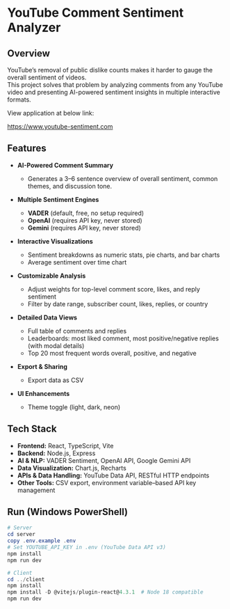 # YouTube Comment Sentiment Analyzer  

## Overview  
YouTube’s removal of public dislike counts makes it harder to gauge the overall sentiment of videos.  
This project solves that problem by analyzing comments from any YouTube video and presenting AI-powered sentiment insights in multiple interactive formats.  

View application at below link: 

https://www.youtube-sentiment.com

## Features  
- **AI-Powered Comment Summary**  
  - Generates a 3–6 sentence overview of overall sentiment, common themes, and discussion tone.  

- **Multiple Sentiment Engines**  
  - **VADER** (default, free, no setup required)  
  - **OpenAI** (requires API key, never stored)  
  - **Gemini** (requires API key, never stored)  

- **Interactive Visualizations**  
  - Sentiment breakdowns as numeric stats, pie charts, and bar charts  
  - Average sentiment over time chart  

- **Customizable Analysis**  
  - Adjust weights for top-level comment score, likes, and reply sentiment  
  - Filter by date range, subscriber count, likes, replies, or country  

- **Detailed Data Views**  
  - Full table of comments and replies  
  - Leaderboards: most liked comment, most positive/negative replies (with modal details)  
  - Top 20 most frequent words overall, positive, and negative  

- **Export & Sharing**  
  - Export data as CSV  

- **UI Enhancements**  
  - Theme toggle (light, dark, neon)  

## Tech Stack  
- **Frontend:** React, TypeScript, Vite  
- **Backend:** Node.js, Express  
- **AI & NLP:** VADER Sentiment, OpenAI API, Google Gemini API  
- **Data Visualization:** Chart.js, Recharts  
- **APIs & Data Handling:** YouTube Data API, RESTful HTTP endpoints  
- **Other Tools:** CSV export, environment variable–based API key management  

## Run (Windows PowerShell)
```powershell
# Server
cd server
copy .env.example .env
# Set YOUTUBE_API_KEY in .env (YouTube Data API v3)
npm install
npm run dev

# Client
cd ../client
npm install
npm install -D @vitejs/plugin-react@4.3.1  # Node 18 compatible
npm run dev
```
